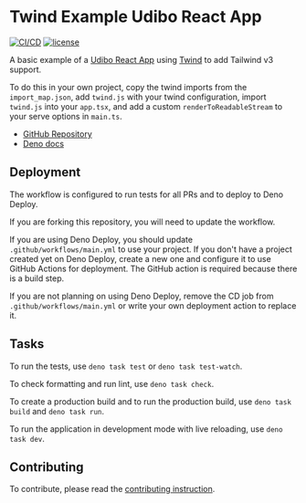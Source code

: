 # Twind Example Udibo React App

[![CI/CD](https://github.com/udibo/react_app_example_twind/actions/workflows/main.yml/badge.svg?branch=main)](https://github.com/udibo/react_app_example_twind/actions/workflows/main.yml)
[![license](https://img.shields.io/github/license/udibo/react_app_example_twind)](https://github.com/udibo/react_app_example_twind/blob/main/LICENSE)

A basic example of a [Udibo React App](https://deno.land/x/udibo_react_app)
using [Twind](https://twind.style/) to add Tailwind v3 support.

To do this in your own project, copy the twind imports from the
`import_map.json`, add `twind.js` with your twind configuration, import
`twind.js` into your `app.tsx`, and add a custom `renderToReadableStream` to
your serve options in `main.ts`.

- [GitHub Repository](https://github.com/udibo/react_app/)
- [Deno docs](https://deno.land/x/udibo_react_app)

## Deployment

The workflow is configured to run tests for all PRs and to deploy to Deno
Deploy.

If you are forking this repository, you will need to update the workflow.

If you are using Deno Deploy, you should update `.github/workflows/main.yml` to
use your project. If you don't have a project created yet on Deno Deploy, create
a new one and configure it to use GitHub Actions for deployment. The GitHub
action is required because there is a build step.

If you are not planning on using Deno Deploy, remove the CD job from
`.github/workflows/main.yml` or write your own deployment action to replace it.

## Tasks

To run the tests, use `deno task test` or `deno task test-watch`.

To check formatting and run lint, use `deno task check`.

To create a production build and to run the production build, use
`deno task build` and `deno task run`.

To run the application in development mode with live reloading, use
`deno task dev`.

## Contributing

To contribute, please read the [contributing instruction](CONTRIBUTING.md).
